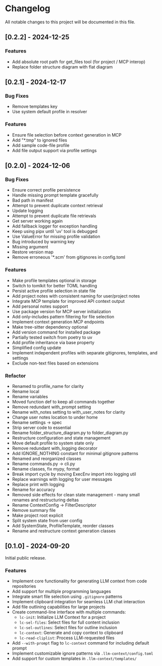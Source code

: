 # Changelog

All notable changes to this project will be documented in this file.

## [0.2.2] - 2024-12-25

### Features
- Add absolute root path for get_files tool (for project / MCP interop)
- Replace folder structure diagram with flat diagram

## [0.2.1] - 2024-12-17

### Bug Fixes
- Remove templates key
- Use system default profile in resolver

### Features
- Ensure file selection before context generation in MCP
- Add "*.tmp" to ignored files
- Add sample code-file profile
- Add file output support via profile settings

## [0.2.0] - 2024-12-06

### Bug Fixes

- Ensure correct profile persistence
- Handle missing prompt template gracefully
- Bad path in manifest
- Attempt to prevent duplicate context retrieval
- Update logging
- Attempt to prevent duplicate file retrievals
- Get server working again
- Add fallback logger for exception handling
- Keep using pipx until 'uv' tool is debugged
- Use ValueError for missing profile validation
- Bug introduced by warning key
- Missing argument
- Restore version map
- Remove erroneous '\*.scm' from gitignores in config.toml

### Features

- Make profile templates optional in storage
- Switch to tomlkit for better TOML handling
- Persist active profile selection in state file
- Add project notes with consistent naming for user/project notes
- Integrate MCP template for improved API context output
- Add personal notes support
- Use package version for MCP server initialization
- Add only-includes pattern filtering for file selection
- Implement context generation MCP endpoints
- Make tree-sitter dependency optional
- Add version command for installed package
- Partially tested switch from poetry to uv
- Add profile inheritance via base property
- Simplified config update
- Implement independent profiles with separate gitignores, templates, and settings
- Exclude non-text files based on extensions

### Refactor

- Renamed to profile_name for clarity
- Rename local
- Rename variables
- Moved function def to keep all commands together
- Remove redundant with_prompt setting
- Rename with_notes setting to with_user_notes for clarity
- Change user notes location to under home
- Rename settings -> spec
- Strip server code to essential
- Rename folder_structure_diagram.py to folder_diagram.py
- Restructure configuration and state management
- Move default profile to system state only
- Remove redundant with_logging decorator
- Add IGNORE_NOTHING constant for minimal gitignore patterns
- Renamed and reorganized classes
- Rename commands.py -> cli.py
- Rename classes, fix mypy, format
- Break import cycle by moving ExecEnv import into logging util
- Replace warnings with logging for user messages
- Replace print with logging
- Rename for accuracy
- Removed side effects for clean state management - many small renames and restructuring deltas
- Rename ContextConfig -> FilterDescriptor
- Remove summary file
- Make project root explicit
- Split system state from user config
- Add SystemState, ProfileTemplate, reorder classes
- Rename and restructure context generation classes

## [0.1.0] - 2024-09-20

Initial public release.

### Features

- Implement core functionality for generating LLM context from code repositories
- Add support for multiple programming languages
- Integrate smart file selection using `.gitignore` patterns
- Implement clipboard integration for seamless LLM chat interaction
- Add file outlining capabilities for large projects
- Create command-line interface with multiple commands:
  - `lc-init`: Initialize LLM Context for a project
  - `lc-sel-files`: Select files for full content inclusion
  - `lc-sel-outlines`: Select files for outline inclusion
  - `lc-context`: Generate and copy context to clipboard
  - `lc-read-cliplist`: Process LLM-requested files
- Add `--with-prompt` flag to `lc-context` command for including default prompt
- Implement customizable ignore patterns via `.llm-context/config.toml`
- Add support for custom templates in `.llm-context/templates/`
